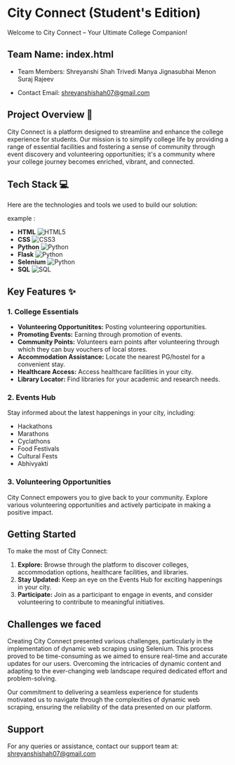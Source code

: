 # City Connect (Student's Edition)

Welcome to City Connect – Your Ultimate College Companion!

## Team Name: index.html
- Team Members:
    Shreyanshi Shah
    Trivedi Manya Jignasubhai
    Menon Suraj Rajeev 

- Contact Email: shreyanshishah07@gmail.com

## Project Overview 🚀

City Connect is a platform designed to streamline and enhance the college experience for students. Our mission is to simplify college life by providing a range of essential facilities and fostering a sense of community through event discovery and volunteering opportunities; it's a community where your college journey becomes enriched, vibrant, and connected.

## Tech Stack 💻

Here are the technologies and tools we used to build our solution:

example :

* **HTML** <img src = "https://img.shields.io/badge/HTML5-E34F2C?style=for-the-badge&logo=html5" alt = "HTML5">
* **CSS** <img src = "https://img.shields.io/badge/CSS3-1572B6?style=for-the-badge&logo=css3" alt = "CSS3">
* **Python** <img src = "https://img.shields.io/badge/Python-3776AB?style=for-the-badge&logo=python" alt = "Python">
* **Flask** <img src = "https://img.shields.io/badge/Python-3776AB?style=for-the-badge&logo=flask" alt = "Python">
* **Selenium** <img src = "https://img.shields.io/badge/Python-3776AB?style=for-the-badge&logo=selenium" alt = "Python">
* **SQL** <img src = "https://img.shields.io/badge/sql-3776AB?style=for-the-badge&logo=mysql" alt = "SQL">

## Key Features ✨

### 1. College Essentials

- **Volunteering Opportunitites:** Posting volunteering opportunities.
- **Promoting Events:** Earning through promotion of events.
- **Community Points:** Volunteers earn points after volunteering through which they can buy vouchers of local stores.
- **Accommodation Assistance:** Locate the nearest PG/hostel for a convenient stay.
- **Healthcare Access:** Access healthcare facilities in your city.
- **Library Locator:** Find libraries for your academic and research needs.

### 2. Events Hub

Stay informed about the latest happenings in your city, including:

- Hackathons
- Marathons
- Cyclathons
- Food Festivals
- Cultural Fests
- Abhivyakti

### 3. Volunteering Opportunities

City Connect empowers you to give back to your community. Explore various volunteering opportunities and actively participate in making a positive impact.

## Getting Started

To make the most of City Connect:

1. **Explore:** Browse through the platform to discover colleges, accommodation options, healthcare facilities, and libraries.
2. **Stay Updated:** Keep an eye on the Events Hub for exciting happenings in your city.
3. **Participate:** Join as a participant to engage in events, and consider volunteering to contribute to meaningful initiatives.

## Challenges we faced

Creating City Connect presented various challenges, particularly in the implementation of dynamic web scraping using Selenium. This process proved to be time-consuming as we aimed to ensure real-time and accurate updates for our users. Overcoming the intricacies of dynamic content and adapting to the ever-changing web landscape required dedicated effort and problem-solving.

Our commitment to delivering a seamless experience for students motivated us to navigate through the complexities of dynamic web scraping, ensuring the reliability of the data presented on our platform.

## Support

For any queries or assistance, contact our support team at:
shreyanshishah07@gmail.com
